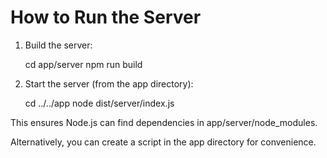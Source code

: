 # How to Run the Server

1. Build the server:

    cd app/server
    npm run build

2. Start the server (from the app directory):

    cd ../../app
    node dist/server/index.js

This ensures Node.js can find dependencies in app/server/node_modules.

Alternatively, you can create a script in the app directory for convenience.
